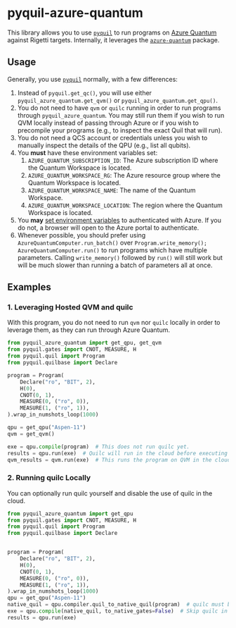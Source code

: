 # pyquil-azure-quantum

This library allows you to use [`pyquil`] to run programs on [Azure Quantum](https://azure.microsoft.com/en-us/services/quantum/) against Rigetti targets. Internally, it leverages the [`azure-quantum`] package.

## Usage

Generally, you use [`pyquil`] normally, with a few differences:

1. Instead of `pyquil.get_qc()`, you will use either `pyquil_azure_quantum.get_qvm()` or `pyquil_azure_quantum.get_qpu()`.
2. You do not need to have `qvm` or `quilc` running in order to run programs through `pyquil_azure_quantum`. You may still run them if you wish to run QVM locally instead of passing through Azure or if you wish to precompile your programs (e.g., to inspect the exact Quil that will run).
3. You do not need a QCS account or credentials unless you wish to manually inspect the details of the QPU (e.g., list all qubits).
4. You **must** have these environment variables set:
   1. `AZURE_QUANTUM_SUBSCRIPTION_ID`: The Azure subscription ID where the Quantum Workspace is located.
   2. `AZURE_QUANTUM_WORKSPACE_RG`: The Azure resource group where the Quantum Workspace is located. 
   3. `AZURE_QUANTUM_WORKSPACE_NAME`: The name of the Quantum Workspace.
   4. `AZURE_QUANTUM_WORKSPACE_LOCATION`: The region where the Quantum Workspace is located.
5. You **may** [set environment variables][azure auth] to authenticated with Azure. If you do not, a browser will open to the Azure portal to authenticate.
6. Whenever possible, you should prefer using `AzureQuantumComputer.run_batch()` over `Program.write_memory(); AzureQuantumComputer.run()` to run programs which have multiple parameters. Calling `write_memory()` followed by `run()` will still work but will be much slower than running a batch of parameters all at once.


## Examples

### 1. Leveraging Hosted QVM and quilc

With this program, you do not need to run `qvm` nor `quilc` locally in order to leverage them, as they can run through Azure Quantum.

```python
from pyquil_azure_quantum import get_qpu, get_qvm
from pyquil.gates import CNOT, MEASURE, H
from pyquil.quil import Program
from pyquil.quilbase import Declare

program = Program(
    Declare("ro", "BIT", 2),
    H(0),
    CNOT(0, 1),
    MEASURE(0, ("ro", 0)),
    MEASURE(1, ("ro", 1)),
).wrap_in_numshots_loop(1000)

qpu = get_qpu("Aspen-11")
qvm = get_qvm()

exe = qpu.compile(program)  # This does not run quilc yet.
results = qpu.run(exe)  # Quilc will run in the cloud before executing the program.
qvm_results = qvm.run(exe)  # This runs the program on QVM in the cloud, not locally.
```

### 2. Running quilc Locally

You can optionally run quilc yourself and disable the use of quilc in the cloud.

```python
from pyquil_azure_quantum import get_qpu
from pyquil.gates import CNOT, MEASURE, H
from pyquil.quil import Program
from pyquil.quilbase import Declare


program = Program(
    Declare("ro", "BIT", 2),
    H(0),
    CNOT(0, 1),
    MEASURE(0, ("ro", 0)),
    MEASURE(1, ("ro", 1)),
).wrap_in_numshots_loop(1000)
qpu = get_qpu("Aspen-11")
native_quil = qpu.compiler.quil_to_native_quil(program)  # quilc must be running locally to compile
exe = qpu.compile(native_quil, to_native_gates=False)  # Skip quilc in the cloud
results = qpu.run(exe)
```


[`azure-quantum`]: https://github.com/microsoft/qdk-python
[`pyquil`]: https://pyquil-docs.rigetti.com/en/stable/
[azure auth]: https://docs.microsoft.com/en-us/azure/quantum/optimization-authenticate-service-principal#authenticate-as-the-service-principal
